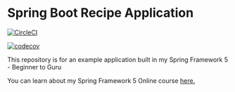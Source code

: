# Spring Boot Recipe Application

[![CircleCI](https://circleci.com/gh/u-senanayake/spring5-mysql-recipe-app.svg?style=svg)](https://app.circleci.com/pipelines/github/u-senanayake/spring5-mysql-recipe-app)

[![codecov](https://codecov.io/gh/u-senanayake/spring5-mysql-recipe-app/branch/master/graph/badge.svg)](https://codecov.io/gh/u-senanayake/spring5-mysql-recipe-app)

This repository is for an example application built in my Spring Framework 5 - Beginner to Guru

You can learn about my Spring Framework 5 Online course [here.](http://courses.springframework.guru/p/spring-framework-5-begginer-to-guru/?product_id=363173)